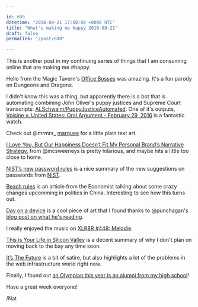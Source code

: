```yaml
---

id: 600
datetime: "2016-08-21 17:50:00 +0000 UTC"
title: "What's making me happy 2016-08-21"
draft: false
permalink: "/post/600"

---
```


This is another post in my continuing series of things that I am consuming online that are making me #happy.

Hello from the Magic Tavern's [Office Bosses](http://hellofromthemagictavern.com/2015/10/12/32-offices-bosses/) was amazing. It's a fun parody on Dungeons and Dragons.

I didn't know this was a thing, but apparently there is a bot that is automating combining John Oliver's puppy justices and Supreme Court transcripts: [ALSchwalm/PuppyJusticeAutomated](https://github.com/ALSchwalm/PuppyJusticeAutomated). One of it's outputs, [Voisine v. United States: Oral Argument - February 29, 2016](https://www.youtube.com/watch?v=H5lLpEG6AII&feature=youtu.be) is a fantastic watch.

Check out @mrmrs_ [marquee](http://mrmrs.io/marquee/) for a little plain text art.

[I Love You, But Our Happiness Doesn’t Fit My Personal Brand’s Narrative Strategy.](https://www.mcsweeneys.net/articles/i-love-you-but-our-happiness-doesnt-fit-my-personal-brands-narrative-strategy) from @mcsweeneys is pretty hilarious, and maybe hits a little too close to home.

[NIST’s new password rules](https://nakedsecurity.sophos.com/2016/08/18/nists-new-password-rules-what-you-need-to-know/) is a nice summary of the new suggestions on passwords from [NIST](https://en.wikipedia.org/wiki/National_Institute_of_Standards_and_Technology).

[Beach rules](http://www.economist.com/news/leaders/21705328-rumours-china-have-become-everyones-problem-beach-rules?fsrc=scn/tw/te/pe/ed/beachrules) is an article from the Economist talking about some crazy changes upcomming in politics in China. Interesting to see how this turns out.

[Day on a device](http://www.pierrebuttin.com/work/dayonadevice/) is a cool piece of art that I found thanks to @punchagan's [blog post on what he's reading](https://punchagan.muse-amuse.in/posts/what-i-liked-2016-07-10.html).

I really enjoyed the music on [XLR8R #449: Melodie](http://pca.st/NPGp).

[This is Your Life in Silicon Valley](https://medium.com/@subes01/this-is-your-life-in-silicon-valley-933091235095#.f1p1vjga2) is a decent summary of why I don't plan on moving back to the bay any time soon.

[It’s The Future](https://circleci.com/blog/its-the-future/) is a bit of satire, but also highlights a lot of the problems in the web infrastructure world right now.

Finally, I found out [an Olympian this year is an alumni from my high school](http://www.pressdemocrat.com/sports/5983992-181/gold-medalist-maya-dirado-visits)!

Have a great week everyone!

/Nat
